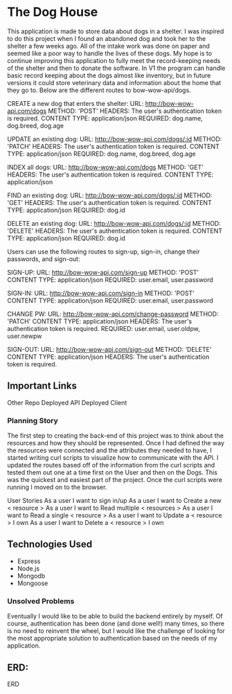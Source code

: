 # The Dog House
This application is made to store data about dogs in a shelter. I was inspired to do this project when I found an abandoned dog and took her to the shelter a few weeks ago. All of the intake work was done on paper and seemed like a poor way to handle the lives of these dogs. My hope is to continue improving this application to fully meet the record-keeping needs of the shelter and then to donate the software. In V1 the program can handle basic record keeping about the dogs almost like inventory, but in future versions it could store veterinary data and information about the home that they go to. Below are the different routes to bow-wow-api/dogs.

CREATE a new dog that enters the shelter:
URL: http://bow-wow-api.com/dogs
METHOD: 'POST'
HEADERS: The user's authentication token is required.
CONTENT TYPE: application/json
REQUIRED: dog.name, dog.breed, dog.age

UPDATE an existing dog:
URL: http://bow-wow-api.com/dogs/:id
METHOD: 'PATCH'
HEADERS: The user's authentication token is required.
CONTENT TYPE: application/json
REQUIRED: dog.name, dog.breed, dog.age

INDEX all dogs:
URL: http://bow-wow-api.com/dogs
METHOD: 'GET'
HEADERS: The user's authentication token is required.
CONTENT TYPE: application/json

FIND an existing dog:
URL: http://bow-wow-api.com/dogs/:id
METHOD: 'GET'
HEADERS: The user's authentication token is required.
CONTENT TYPE: application/json
REQUIRED: dog.id

DELETE an existing dog:
URL: http://bow-wow-api.com/dogs/:id
METHOD: 'DELETE'
HEADERS: The user's authentication token is required.
CONTENT TYPE: application/json
REQUIRED: dog.id

Users can use the following routes to sign-up, sign-in, change their passwords, and sign-out:

SIGN-UP:
URL: http://bow-wow-api.com/sign-up
METHOD: 'POST'
CONTENT TYPE: application/json
REQUIRED: user.email, user.password

SIGN-IN:
URL: http://bow-wow-api.com/sign-in
METHOD: 'POST'
CONTENT TYPE: application/json
REQUIRED: user.email, user.password

CHANGE PW:
URL: http://bow-wow-api.com/change-password
METHOD: 'PATCH'
CONTENT TYPE: application/json
HEADERS: The user's authentication token is required.
REQUIRED: user.email, user.oldpw, user.newpw

SIGN-OUT:
URL: http://bow-wow-api.com/sign-out
METHOD: 'DELETE'
CONTENT TYPE: application/json
HEADERS: The user's authentication token is required.

## Important Links
Other Repo
Deployed API
Deployed Client
### Planning Story
The first step to creating the back-end of this project was to think about the resources and how they should be represented. Once I had defined the way the resources were connected and the attributes they needed to have, I started writing curl scripts to visualize how to communicate with the API. I updated the routes based off of the information from the curl scripts and tested them out one at a time first on the User and then on the Dogs. This was the quickest and easiest part of the project. Once the curl scripts were running I moved on to the browser.

User Stories
As a user I want to sign in/up
As a user I want to Create a new < resource >
As a user I want to Read multiple < resources >
As a user I want to Read a single < resource >
As a user I want to Update a < resource > I own
As a user I want to Delete a < resource > I own

## Technologies Used
- Express
- Node.js
- Mongodb
- Mongoose

### Unsolved Problems
Eventually I would like to be able to build the backend entirely by myself. Of course, authentication has been done (and done well!) many times, so there is no need to reinvent the wheel, but I would like the challenge of looking for the most appropriate solution to authentication based on the needs of my application.

## ERD:
ERD
